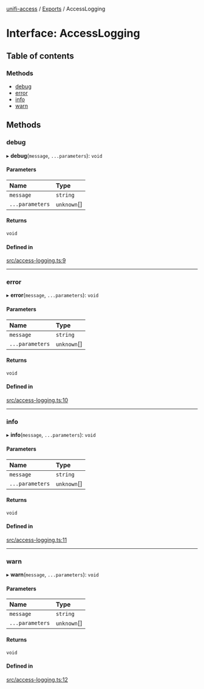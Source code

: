 [unifi-access](../README.md) / [Exports](../modules.md) / AccessLogging

# Interface: AccessLogging

## Table of contents

### Methods

- [debug](AccessLogging.md#debug)
- [error](AccessLogging.md#error)
- [info](AccessLogging.md#info)
- [warn](AccessLogging.md#warn)

## Methods

### debug

▸ **debug**(`message`, `...parameters`): `void`

#### Parameters

| Name | Type |
| :------ | :------ |
| `message` | `string` |
| `...parameters` | `unknown`[] |

#### Returns

`void`

#### Defined in

[src/access-logging.ts:9](https://github.com/hjdhjd/unifi-access/blob/0e21590/src/access-logging.ts#L9)

___

### error

▸ **error**(`message`, `...parameters`): `void`

#### Parameters

| Name | Type |
| :------ | :------ |
| `message` | `string` |
| `...parameters` | `unknown`[] |

#### Returns

`void`

#### Defined in

[src/access-logging.ts:10](https://github.com/hjdhjd/unifi-access/blob/0e21590/src/access-logging.ts#L10)

___

### info

▸ **info**(`message`, `...parameters`): `void`

#### Parameters

| Name | Type |
| :------ | :------ |
| `message` | `string` |
| `...parameters` | `unknown`[] |

#### Returns

`void`

#### Defined in

[src/access-logging.ts:11](https://github.com/hjdhjd/unifi-access/blob/0e21590/src/access-logging.ts#L11)

___

### warn

▸ **warn**(`message`, `...parameters`): `void`

#### Parameters

| Name | Type |
| :------ | :------ |
| `message` | `string` |
| `...parameters` | `unknown`[] |

#### Returns

`void`

#### Defined in

[src/access-logging.ts:12](https://github.com/hjdhjd/unifi-access/blob/0e21590/src/access-logging.ts#L12)
